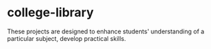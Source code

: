 # college-library
These projects are designed to enhance students' understanding of a particular subject, develop practical skills.
